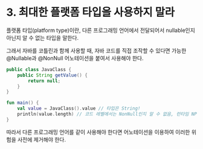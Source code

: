 # 3. 최대한 플랫폼 타입을 사용하지 말라

플랫폼 타입(platform type)이란, 다른 프로그래밍 언어에서 전달되어서 nullable인지 아닌지 알 수 없는 타입을 말한다.

그래서 자바를 코틀린과 함께 사용할 때, 자바 코드를 직접 조작할 수 있다면 가능한 @Nullable과 @NonNull 어노테이션을 붙여서 사용해야 한다.

```Java
public class JavaClass {
    public String getValue() { 
        return null;
    }
}
```

```kotlin
fun main() {
    val value = JavaClass().value // 타입은 String!
    println(value.length) // 코드 레벨에서는 NonNull인지 알 수 없음, 런타임 NPE 발생
}
```

따라서 다른 프로그래밍 언어를 같이 사용해야 한다면 어노테이션을 이용하여 이러한 위험을 사전에 제거해야 한다.